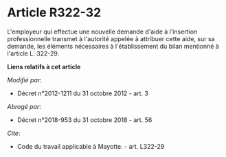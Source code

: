 # Article R322-32

L'employeur qui effectue une nouvelle demande d'aide à l'insertion professionnelle transmet à l'autorité appelée à attribuer
cette aide, sur sa demande, les éléments nécessaires à l'établissement du bilan mentionné à l'article L. 322-29.

**Liens relatifs à cet article**

_Modifié par_:

  - Décret n°2012-1211 du 31 octobre 2012 - art. 3

_Abrogé par_:

  - Décret n°2018-953 du 31 octobre 2018 - art. 56

_Cite_:

  - Code du travail applicable à Mayotte. - art. L322-29
